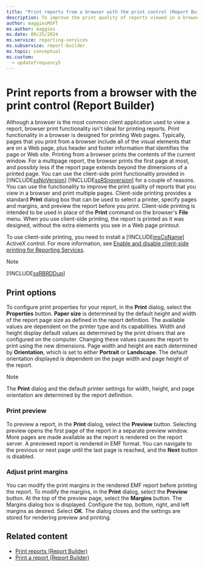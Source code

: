```yaml
---
title: "Print reports from a browser with the print control (Report Builder)"
description: To improve the print quality of reports viewed in a browser and to print multiple pages, use the client-side print features in SQL Server Reporting Services.
author: maggiesMSFT
ms.author: maggies
ms.date: 09/25/2024
ms.service: reporting-services
ms.subservice: report-builder
ms.topic: conceptual
ms.custom:
  - updatefrequency5
---
```

# Print reports from a browser with the print control (Report Builder)

  Although a browser is the most common client application used to view a report, browser print functionality isn't ideal for printing reports. Print functionality in a browser is designed for printing Web pages. Typically, pages that you print from a browser include all of the visual elements that are on a Web page, plus header and footer information that identifies the page or Web site. Printing from a browser prints the contents of the current window. For a multipage report, the browser prints the first page at most, and possibly less if the report page extends beyond the dimensions of a printed page.
You can use the client-side print functionality provided in [!INCLUDE[ssNoVersion](../../includes/ssnoversion-md.md)] [!INCLUDE[ssRSnoversion](../../includes/ssrsnoversion-md.md)] for a couple of reasons. You can use the functionality to improve the print quality of reports that you view in a browser and print multiple pages. Client-side printing provides a standard **Print** dialog box that can be used to select a printer, specify pages and margins, and preview the report before you print. Client-side printing is intended to be used in place of the **Print** command on the browser's **File** menu. When you use client-side printing, the report is printed as it was designed, without the extra elements you see in a Web page printout.

To use client-side printing, you need to install a [!INCLUDE[msCoName](../../includes/msconame-md.md)] ActiveX control. For more information, see [Enable and disable client-side printing for Reporting Services](../../reporting-services/report-server/enable-and-disable-client-side-printing-for-reporting-services.md).

> [!NOTE]  
> [!INCLUDE[ssRBRDDup](../../includes/ssrbrddup-md.md)]

## Print options

To configure print properties for your report, in the **Print** dialog, select the **Properties** button. **Paper size** is determined by the default height and width of the report page size as defined in the report definition. The available values are dependent on the printer type and its capabilities. Width and height display default values as determined by the print drivers that are configured on the computer. Changing these values causes the report to print using the new dimensions. Page width and height are each determined by **Orientation**, which is set to either **Portrait** or **Landscape**. The default orientation displayed is dependent on the page width and page height of the report.

> [!NOTE]  
> The **Print** dialog and the default printer settings for width, height, and page orientation are determined by the report definition.

### Print preview

To preview a report, in the **Print** dialog, select the **Preview** button. Selecting preview opens the first page of the report in a separate preview window. More pages are made available as the report is rendered on the report server. A previewed report is rendered in EMF format. You can navigate to the previous or next page until the last page is reached, and the **Next** button is disabled.

### Adjust print margins

You can modify the print margins in the rendered EMF report before printing the report. To modify the margins, in the **Print** dialog, select the **Preview** button. At the top of the preview page, select the **Margins** button. The Margins dialog box is displayed. Configure the top, bottom, right, and left margins as desired. Select **OK**. The dialog closes and the settings are stored for rendering preview and printing.

## Related content

- [Print reports (Report Builder)](../../reporting-services/report-builder/print-reports-report-builder-and-ssrs.md)
- [Print a report (Report Builder)](../../reporting-services/report-builder/print-a-report-report-builder-and-ssrs.md)
